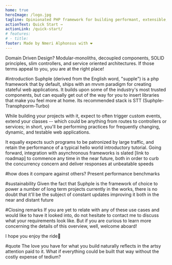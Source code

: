 ```yaml
---
home: true
heroImage: /logo.jpg
tagline: Opinionated PHP framework for building performant, extensible, and testable web applications
actionText: Quick Start →
actionLink: /quick-start/
# features:
# - title: 
footer: Made by Nmeri Alphonsus with ❤️
---
```


Domain Driven Design? Modular-monoliths, decoupled components, SOLID principles, slim controllers, and service oriented architectures. If those terms appeal to you, you are at the right place!

#introduction
Suphple (derived from the English word, "supple") is a php framework that by default, ships with an mvvm paradigm 
for creating stateful web applications. It builds upon some of the industry's most trusted components, but can equally get out of the way for you to insert libraries that make you feel more at home. Its recommended stack is STT (Suphple-Transphporm-Turbo)


While building your projects with it, expect to often trigger custom 
events, extend your classes -- which could be anything from routes to 
controllers or services; in short, you'll be performing practices for 
frequently changing, dynamic, and testable web applications.

It equally expects such programs to be patronized by large traffic, and retain the performance of a typical hello world introductory tutorial. Going forward, integration with asynchronous frameworks is slated [link to roadmap] to commence any time in the near future, both in order to curb the concurrency concern and deliver responses at unbeatable speeds

#how does it compare against others?
Present performance benchmarks

#sustainability
Given the fact that Suphple is the framework of choice to power a number of 
long term projects currently in the works, there is no doubt that it'll be 
the subject of constant updates improving it both in the near and distant 
future

#Closing remarks
If you are yet to relate with any of these use cases and would like to have 
it looked into, do not hesitate to contact me to discuss what your 
requirements look like. But if you are curious to learn more concerning the 
details of this overview, well, welcome aboard!

I hope you enjoy the ride🚤

#quote
The love you have for what you build naturally reflects in the artsy 
attention paid to it. What if everything could be built that way without 
the costly expense of tedium?

